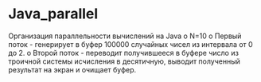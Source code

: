 # Java_parallel
Организация параллельности вычислений на Java
o	N=10
o	Первый поток - генерирует в буфер 100000 случайных чисел из интервала от 0 до 2. 
o	Второй поток - переводит получившееся в буфере число из троичной системы исчисления в десятичную, выводит полученный результат на экран и очищает буфер.
